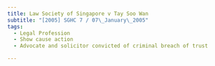 ```yaml
---
title: Law Society of Singapore v Tay Soo Wan 
subtitle: "[2005] SGHC 7 / 07\_January\_2005"
tags:
  - Legal Profession
  - Show cause action
  - Advocate and solicitor convicted of criminal breach of trust

---
```


